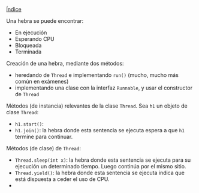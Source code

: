[Índice](README.md)

Una hebra se puede encontrar:
- En ejecución
- Esperando CPU
- Bloqueada
- Terminada

Creación de una hebra, mediante dos métodos: 
- heredando de `Thread` e implementando `run()` (mucho, mucho más común en exámenes)
- implementando una clase con la interfaz `Runnable`, y usar el constructor de `Thread`

Métodos (de instancia) relevantes de la clase `Thread`. Sea `h1` un objeto de clase `Thread`:
- `h1.start()`: 
- `h1.join()`: la hebra donde esta sentencia se ejecuta espera a que `h1` termine para continuar.

Métodos (de clase) de `Thread`:
- `Thread.sleep(int x)`: la hebra donde esta sentencia se ejecuta para su ejecución un determinado tiempo. Luego continúa por el mismo sitio.
- `Thread.yield()`: la hebra donde esta sentencia se ejecuta indica que está dispuesta a ceder el uso de CPU.
- 